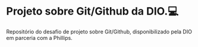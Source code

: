 # Projeto sobre Git/Github da DIO.:computer:
Repositório do desafio de projeto sobre Git/Github, disponibilizado pela DIO em parceria com a Phillips.
